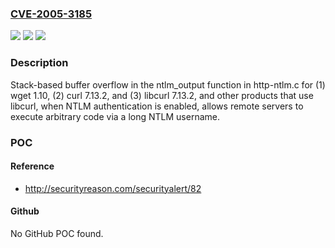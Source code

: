 ### [CVE-2005-3185](https://cve.mitre.org/cgi-bin/cvename.cgi?name=CVE-2005-3185)
![](https://img.shields.io/static/v1?label=Product&message=n%2Fa&color=blue)
![](https://img.shields.io/static/v1?label=Version&message=n%2Fa&color=blue)
![](https://img.shields.io/static/v1?label=Vulnerability&message=n%2Fa&color=brighgreen)

### Description

Stack-based buffer overflow in the ntlm_output function in http-ntlm.c for (1) wget 1.10, (2) curl 7.13.2, and (3) libcurl 7.13.2, and other products that use libcurl, when NTLM authentication is enabled, allows remote servers to execute arbitrary code via a long NTLM username.

### POC

#### Reference
- http://securityreason.com/securityalert/82

#### Github
No GitHub POC found.

